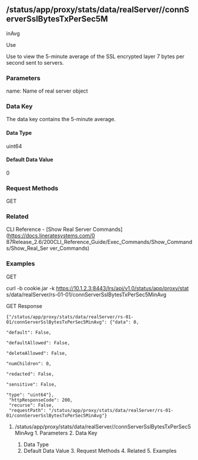 ## /status/app/proxy/stats/data/realServer/<name>/connServerSslBytesTxPerSec5M
inAvg

Use

Use to view the 5-minute average of the SSL encrypted layer 7 bytes per second
sent to servers.

### Parameters

name: Name of real server object

### Data Key

The data key contains the 5-minute average.

#### Data Type

uint64

#### Default Data Value

0

### Request Methods

GET

### Related

CLI Reference - [Show Real Server Commands](https://docs.lineratesystems.com/0
87Release_2.6/200CLI_Reference_Guide/Exec_Commands/Show_Commands/Show_Real_Ser
ver_Commands)

### Examples

GET

curl -b cookie.jar -k https://10.1.2.3:8443/lrs/api/v1.0/status/app/proxy/stat
s/data/realServer/rs-01-01/connServerSslBytesTxPerSec5MinAvg

GET Response

    
    
    {"/status/app/proxy/stats/data/realServer/rs-01-01/connServerSslBytesTxPerSec5MinAvg": {"data": 0,
                                                                                             "default": False,
                                                                                             "defaultAllowed": False,
                                                                                             "deleteAllowed": False,
                                                                                             "numChildren": 0,
                                                                                             "redacted": False,
                                                                                             "sensitive": False,
                                                                                             "type": "uint64"},
     "httpResponseCode": 200,
     "recurse": False,
     "requestPath": "/status/app/proxy/stats/data/realServer/rs-01-01/connServerSslBytesTxPerSec5MinAvg"}
    

  1. /status/app/proxy/stats/data/realServer/<name>/connServerSslBytesTxPerSec5MinAvg
    1. Parameters
    2. Data Key
      1. Data Type
      2. Default Data Value
    3. Request Methods
    4. Related
    5. Examples

